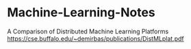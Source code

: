 # Machine-Learning-Notes

A Comparison of Distributed Machine Learning Platforms
https://cse.buffalo.edu/~demirbas/publications/DistMLplat.pdf

